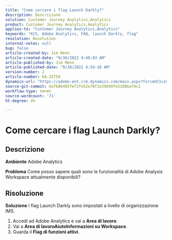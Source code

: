 ```yaml
---
title: "Come cercare i flag Launch Darkly?"
description: Descrizione
solution: Customer Journey Analytics,Analytics
product: Customer Journey Analytics,Analytics
applies-to: "Customer Journey Analytics,Analytics"
keywords: "KCS, Adobe Analytics, FAQ, launch Darkly, flag"
resolution: Resolution
internal-notes: null
bug: false
article-created-by: Jim Menn
article-created-date: "9/30/2022 4:48:03 AM"
article-published-by: Jim Menn
article-published-date: "9/30/2022 4:54:18 AM"
version-number: 2
article-number: KA-15759
dynamics-url: "https://adobe-ent.crm.dynamics.com/main.aspx?forceUCI=1&pagetype=entityrecord&etn=knowledgearticle&id=2a17b810-7b40-ed11-9db1-0022480866ad"
source-git-commit: 6afb86485fef1fe52e78f1e39b99fe23d8baf4c2
workflow-type: tm+mt
source-wordcount: '71'
ht-degree: 4%

---
```


# Come cercare i flag Launch Darkly?

## Descrizione


<b>Ambiente</b>
Adobe Analytics

<b>Problema</b>
Come posso sapere quali sono le funzionalità di Adobe Analysis Workspace attualmente disponibili?


## Risoluzione


<b>Soluzione</b>
I flag Launch Darkly sono impostati a livello di organizzazione IMS.

1. Accedi ad Adobe Analytics e vai a <b>Area di lavoro</b>.
2. Vai a <b>Area di lavoro</b><b>Aiuto</b><b>Informazioni su Workspace</b>.
3. Guarda il<b> Flag di funzioni attivi</b>.

